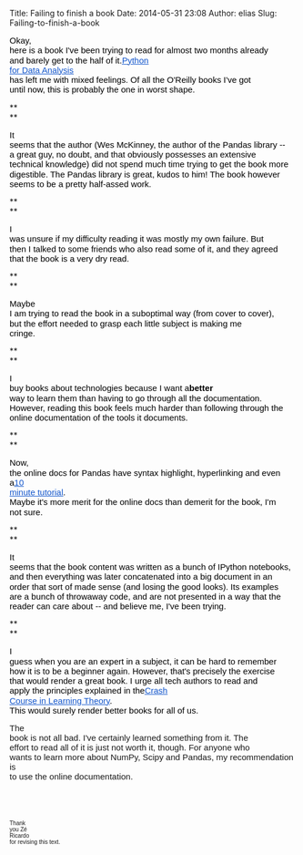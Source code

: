 Title: Failing to finish a book
Date: 2014-05-31 23:08
Author: elias
Slug: Failing-to-finish-a-book

<div dir="ltr"
style="line-height: 1.15; margin-bottom: 0pt; margin-top: 0pt;">

<span
style="background-color: transparent; color: black; font-family: Arial; font-size: 15px; font-style: normal; font-variant: normal; font-weight: normal; text-decoration: none; vertical-align: baseline; white-space: pre-wrap;">Okay,
here is a book I've been trying to read for almost two months already
and barely get to the half of it.</span>[<span
style="background-color: transparent; color: #1155cc; font-family: Arial; font-size: 15px; font-style: normal; font-variant: normal; font-weight: normal; text-decoration: underline; vertical-align: baseline; white-space: pre-wrap;">Python
for Data
Analysis</span>](http://shop.oreilly.com/product/0636920023784.do)<span
style="background-color: transparent; color: black; font-family: Arial; font-size: 15px; font-style: normal; font-variant: normal; font-weight: normal; text-decoration: none; vertical-align: baseline; white-space: pre-wrap;">
has left me with mixed feelings. Of all the O'Reilly books I've got
until now, this is probably the one in worst shape.</span>

</div>

**  
**

<div dir="ltr"
style="line-height: 1.15; margin-bottom: 0pt; margin-top: 0pt;">

<span
style="background-color: transparent; color: black; font-family: Arial; font-size: 15px; font-style: normal; font-variant: normal; font-weight: normal; text-decoration: none; vertical-align: baseline; white-space: pre-wrap;">It
seems that the author (Wes McKinney, the author of the Pandas library --
a great guy, no doubt, and that obviously possesses an extensive
technical knowledge) did not spend much time trying to get the book more
digestible. The Pandas library is great, kudos to him! The book however
seems to be a pretty half-assed work.</span>

</div>

**  
**

<div dir="ltr"
style="line-height: 1.15; margin-bottom: 0pt; margin-top: 0pt;">

<span
style="background-color: transparent; color: black; font-family: Arial; font-size: 15px; font-style: normal; font-variant: normal; font-weight: normal; text-decoration: none; vertical-align: baseline; white-space: pre-wrap;">I
was unsure if my difficulty reading it was mostly my own failure. But
then I talked to some friends who also read some of it, and they agreed
that the book is a very dry read.</span>

</div>

**  
**

<div dir="ltr"
style="line-height: 1.15; margin-bottom: 0pt; margin-top: 0pt;">

<span
style="background-color: transparent; color: black; font-family: Arial; font-size: 15px; font-style: normal; font-variant: normal; font-weight: normal; text-decoration: none; vertical-align: baseline; white-space: pre-wrap;">Maybe
I am trying to read the book in a suboptimal way (from cover to cover),
but the effort needed to grasp each little subject is making me
cringe.</span>

</div>

**  
**

<div dir="ltr"
style="line-height: 1.15; margin-bottom: 0pt; margin-top: 0pt;">

<span
style="background-color: transparent; color: black; font-family: Arial; font-size: 15px; font-style: normal; font-variant: normal; font-weight: normal; text-decoration: none; vertical-align: baseline; white-space: pre-wrap;">I
buy books about technologies because I want a</span><span
style="background-color: transparent; color: black; font-family: Arial; font-size: 15px; font-style: normal; font-variant: normal; font-weight: bold; text-decoration: none; vertical-align: baseline; white-space: pre-wrap;">better</span><span
style="background-color: transparent; color: black; font-family: Arial; font-size: 15px; font-style: normal; font-variant: normal; font-weight: normal; text-decoration: none; vertical-align: baseline; white-space: pre-wrap;">
way to learn them than having to go through all the documentation.
However, reading this book feels much harder than following through the
online documentation of the tools it documents.</span>

</div>

**  
**

<div dir="ltr"
style="line-height: 1.15; margin-bottom: 0pt; margin-top: 0pt;">

<span
style="background-color: transparent; color: black; font-family: Arial; font-size: 15px; font-style: normal; font-variant: normal; font-weight: normal; text-decoration: none; vertical-align: baseline; white-space: pre-wrap;">Now,
the online docs for Pandas have syntax highlight, hyperlinking and even
a</span>[<span
style="background-color: transparent; color: #1155cc; font-family: Arial; font-size: 15px; font-style: normal; font-variant: normal; font-weight: normal; text-decoration: underline; vertical-align: baseline; white-space: pre-wrap;">10
minute
tutorial</span>](http://pandas.pydata.org/pandas-docs/stable/10min.html)<span
style="background-color: transparent; color: black; font-family: Arial; font-size: 15px; font-style: normal; font-variant: normal; font-weight: normal; text-decoration: none; vertical-align: baseline; white-space: pre-wrap;">.
Maybe it's more merit for the online docs than demerit for the book, I'm
not sure.</span>

</div>

**  
**

<div dir="ltr"
style="line-height: 1.15; margin-bottom: 0pt; margin-top: 0pt;">

<span
style="background-color: transparent; color: black; font-family: Arial; font-size: 15px; font-style: normal; font-variant: normal; font-weight: normal; text-decoration: none; vertical-align: baseline; white-space: pre-wrap;">It
seems that the book content was written as a bunch of IPython notebooks,
and then everything was later concatenated into a big document in an
order that sort of made sense (and losing the good looks). Its examples
are a bunch of throwaway code, and are not presented in a way that the
reader can care about -- and believe me, I've been trying.</span>

</div>

**  
**

<div dir="ltr"
style="line-height: 1.15; margin-bottom: 0pt; margin-top: 0pt;">

<span
style="background-color: transparent; color: black; font-family: Arial; font-size: 15px; font-style: normal; font-variant: normal; font-weight: normal; text-decoration: none; vertical-align: baseline; white-space: pre-wrap;">I
guess when you are an expert in a subject, it can be hard to remember
how it is to be a beginner again. However, that's precisely the exercise
that would render a great book. I urge all tech authors to read and
apply the principles explained in the</span>[<span
style="background-color: transparent; color: #1155cc; font-family: Arial; font-size: 15px; font-style: normal; font-variant: normal; font-weight: normal; text-decoration: underline; vertical-align: baseline; white-space: pre-wrap;">Crash
Course in Learning
Theory</span>](http://headrush.typepad.com/creating_passionate_users/2006/01/crash_course_in.html)<span
style="background-color: transparent; color: black; font-family: Arial; font-size: 15px; font-style: normal; font-variant: normal; font-weight: normal; text-decoration: none; vertical-align: baseline; white-space: pre-wrap;">.
This would surely render better books for all of us.</span>

</div>

<span
style="font-family: Arial; font-size: 15px; vertical-align: baseline; white-space: pre-wrap;">The
book is not all bad. I've certainly learned something from it. The
effort to read all of it is just not worth it, though. For anyone who
wants to learn more about NumPy, Scipy and Pandas, my recommendation is
to use the online documentation.</span>  
<span
style="font-family: Arial; font-size: 15px; vertical-align: baseline; white-space: pre-wrap;">  
</span><span
style="font-family: Arial; font-size: 15px; vertical-align: baseline; white-space: pre-wrap;">  
</span><span
style="font-family: Arial; font-size: x-small; vertical-align: baseline; white-space: pre-wrap;">Thank
you </span><span
style="font-family: Arial; font-size: x-small; white-space: pre-wrap;">Zé
Ricardo</span><span
style="font-family: Arial; font-size: x-small; vertical-align: baseline; white-space: pre-wrap;">
for revising this text</span><span
style="font-family: Arial; font-size: x-small; white-space: pre-wrap;">.</span>
